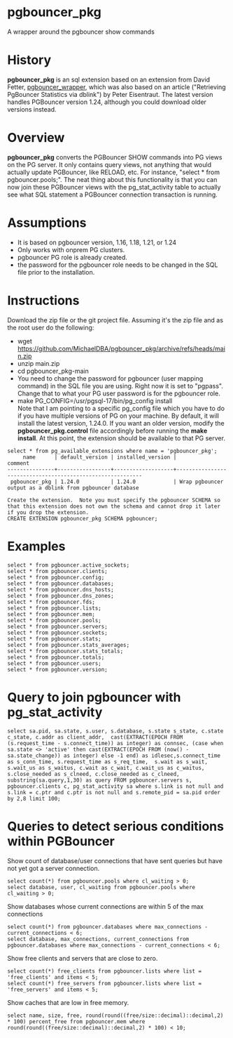 # pgbouncer_pkg
A wrapper around the pgbouncer show commands

# History
**pgbouncer_pkg** is an sql extension based on an extension from David Fetter, [pgbouncer_wrapper](https://github.com/davidfetter/pgbouncer_wrapper), which was also based on an article ("Retrieving PgBouncer Statistics via dblink") by Peter Eisentraut.  The latest version handles PGBouncer version 1.24, although you could download older versions instead.

# Overview
**pgbouncer_pkg** converts the PGBouncer SHOW commands into PG views on the PG server.  It only contains query views, not anything that would actually update PGBouncer, like RELOAD, etc.  For instance, "select * from pgbouncer.pools;".  The neat thing about this functionality is that you can now join these PGBouncer views with the pg_stat_activity table to actually see what SQL statement a PGBouncer connection transaction is running.

# Assumptions
* It is based on pgbouncer version, 1.16, 1.18, 1.21, or 1.24
* Only works with onprem PG clusters.
* pgbouncer PG role is already created.
* the password for the pgbouncer role needs to be changed in the SQL file prior to the installation.

# Instructions
Download the zip file or the git project file.  Assuming it's the zip file and as the root user do the following:
* wget https://github.com/MichaelDBA/pgbouncer_pkg/archive/refs/heads/main.zip
* unzip main.zip
* cd pgbouncer_pkg-main
* You need to change the password for pgbouncer (user mapping command) in the SQL file you are using.  Right now it is set to "pgpass".  Change that to what your PG user password is for the pgbouncer role.
* make PG_CONFIG=/usr/pgsql-17/bin/pg_config install  
Note that I am pointing to a specific pg_config file which you have to do if you have multiple versions of PG on your machine. By default, it will install the latest version, 1.24.0.  If you want an older version, modify the **pgbouncer_pkg.control** file accordingly before running the **make install**. At this point, the extension should be available to that PG server.  
```
select * from pg_available_extensions where name = 'pgbouncer_pkg';
     name      | default_version | installed_version |                          comment
---------------+-----------------+-------------------+-----------------------------------------------------------
 pgbouncer_pkg | 1.24.0          | 1.24.0            | Wrap pgbouncer output as a dblink from pgbouncer database

Create the extension.  Note you must specify the pgbouncer SCHEMA so that this extension does not own the schema and cannot drop it later if you drop the extension.  
CREATE EXTENSION pgbouncer_pkg SCHEMA pgbouncer;
```

# Examples
```
select * from pgbouncer.active_sockets;
select * from pgbouncer.clients;
select * from pgbouncer.config;
select * from pgbouncer.databases;
select * from pgbouncer.dns_hosts;
select * from pgbouncer.dns_zones;
select * from pgbouncer.fds;
select * from pgbouncer.lists;
select * from pgbouncer.mem;
select * from pgbouncer.pools;
select * from pgbouncer.servers;
select * from pgbouncer.sockets;
select * from pgbouncer.stats;
select * from pgbouncer.stats_averages;
select * from pgbouncer.stats_totals;
select * from pgbouncer.totals;
select * from pgbouncer.users;
select * from pgbouncer.version;
```
# Query to join pgbouncer with pg_stat_activity
```
select sa.pid, sa.state, s.user, s.database, s.state s_state, c.state c_state, c.addr as client_addr,  cast(EXTRACT(EPOCH FROM (s.request_time - s.connect_time)) as integer) as connsec, (case when sa.state <> 'active' then cast(EXTRACT(EPOCH FROM (now() - sa.state_change)) as integer) else -1 end) as idlesec,s.connect_time as s_conn_time, s.request_time as s_req_time,  s.wait as s_wait, s.wait_us as s_waitus, c.wait as c_wait, c.wait_us as c_waitus, s.close_needed as s_clneed, c.close_needed as c_clneed, substring(sa.query,1,30) as query FROM pgbouncer.servers s, pgbouncer.clients c, pg_stat_activity sa where s.link is not null and s.link = c.ptr and c.ptr is not null and s.remote_pid = sa.pid order by 2,8 limit 100;
```
# Queries to detect serious conditions within PGBouncer

Show count of database/user connections that have sent queries but have not yet got a server connection.
```
select count(*) from pgbouncer.pools where cl_waiting > 0;
select database, user, cl_waiting from pgbouncer.pools where cl_waiting > 0;
```
Show databases whose current connections are within 5 of the max connections
```
select count(*) from pgbouncer.databases where max_connections - current_connections < 6;
select database, max_connections, current_connections from pgbouncer.databases where max_connections - current_connections < 6;
```
Show free clients and servers that are close to zero.
```
select count(*) free_clients from pgbouncer.lists where list = 'free_clients' and items < 5;
select count(*) free_servers from pgbouncer.lists where list = 'free_servers' and items < 5;
```
Show caches that are low in free memory.
```
select name, size, free, round(round((free/size::decimal)::decimal,2) * 100) percent_free from pgbouncer.mem where  round(round((free/size::decimal)::decimal,2) * 100) < 10;
```

